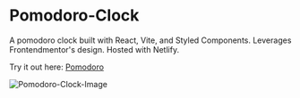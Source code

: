 # Pomodoro-Clock

A pomodoro clock built with React, Vite, and Styled Components. 
Leverages Frontendmentor's design. Hosted with Netlify.

Try it out here: [Pomodoro](https://jaehyeong-pomodoro.netlify.app/)

![Pomodoro-Clock-Image](https://user-images.githubusercontent.com/78674944/202960005-7e3ebeca-26f3-4d11-b54f-cd8849152319.png)

